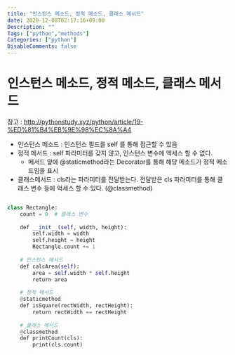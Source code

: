 ```yaml
---
title: "인스턴스 메소드, 정적 메소드, 클래스 메서드"
date: 2020-12-08T02:17:16+09:00
Description: ""
Tags: ["python","methods"]
Categories: ["python"]
DisableComments: false
---
```


# 인스턴스 메소드, 정적 메소드, 클래스 메서드
참고 : http://pythonstudy.xyz/python/article/19-%ED%81%B4%EB%9E%98%EC%8A%A4
- 인스턴스 메소드 : 인스턴스 필드를 self 를 통해 접근할 수 있음
- 정적 메서드 : self 파라미터를 갖지 않고, 인스턴스 변수에 엑세스 할 수 없다.
    - 메서드 앞에 @staticmethod라는 Decorator를 통해 해당 메소드가 정적 메소드임을 표시 
- 클래스메서드 : cls라는 파라미터를 전달받는다. 전달받은 cls 파라미터를 통해 클래스 변수 등에 억세스 할 수 있다. (@classmethod)

```python

class Rectangle:
    count = 0  # 클래스 변수
 
    def __init__(self, width, height):
        self.width = width
        self.height = height
        Rectangle.count += 1
 
    # 인스턴스 메서드
    def calcArea(self):
        area = self.width * self.height
        return area
 
    # 정적 메서드
    @staticmethod
    def isSquare(rectWidth, rectHeight):
        return rectWidth == rectHeight   
 
    # 클래스 메서드
    @classmethod
    def printCount(cls):
        print(cls.count)   